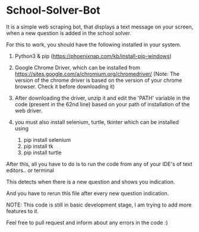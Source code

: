 # School-Solver-Bot
It is a simple web scraping bot, that displays a text message on your screen, when a new question is added in the school solver.

For this to work, you should have the following installed in your system.

1) Python3 & pip (https://phoenixnap.com/kb/install-pip-windows)

2) Google Chrome Driver, which can be installed from https://sites.google.com/a/chromium.org/chromedriver/ 
    (Note: The version of the chrome driver is based on the version of your chrome browser. Check it before downloading it)
    
3) After downloading the driver, unzip it and edit the 'PATH' variable in the code (present in the 62nd line) based on your path of installation of the web driver.

4) you must also install selenium, turtle, tkinter which can be installed using
    1) pip install selenium
    2) pip install tk
    3) pip install turtle

After this, all you have to do is to run the code from any of your IDE's of text editors.. or terminal

This detects when there is a new question and shows you indication.

And you have to rerun this file after every new question indication.

NOTE: This code is still in basic development stage, I am trying to add more features to it.

Feel free to pull request and inform about any errors in the code :)
